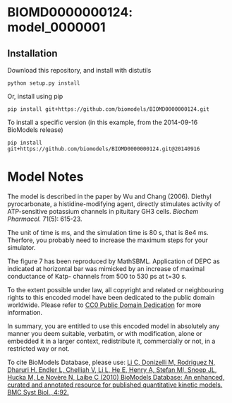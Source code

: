 # BIOMD0000000124: model_0000001

## Installation

Download this repository, and install with distutils

`python setup.py install`

Or, install using pip

`pip install git+https://github.com/biomodels/BIOMD0000000124.git`

To install a specific version (in this example, from the 2014-09-16 BioModels release)

`pip install git+https://github.com/biomodels/BIOMD0000000124.git@20140916`


# Model Notes


The model is described in the paper by Wu and Chang (2006). Diethyl
pyrocarbonate, a histidine-modifying agent, directly stimulates activity of
ATP-sensitive potassium channels in pituitary GH3 cells. _Biochem Pharmacol._
71(5): 615-23.

The unit of time is ms, and the simulation time is 80 s, that is 8e4 ms.
Therfore, you probably need to increase the maximum steps for your simulator.

The figure 7 has been reproduced by MathSBML. Application of DEPC as indicated
at horizontal bar was mimicked by an increase of maximal conductance of Katp-
channels from 500 to 530 ps at t=30 s.

  

To the extent possible under law, all copyright and related or neighbouring
rights to this encoded model have been dedicated to the public domain
worldwide. Please refer to [CC0 Public Domain
Dedication](http://creativecommons.org/publicdomain/zero/1.0/) for more
information.

In summary, you are entitled to use this encoded model in absolutely any
manner you deem suitable, verbatim, or with modification, alone or embedded it
in a larger context, redistribute it, commercially or not, in a restricted way
or not.

  

To cite BioModels Database, please use: [Li C, Donizelli M, Rodriguez N,
Dharuri H, Endler L, Chelliah V, Li L, He E, Henry A, Stefan MI, Snoep JL,
Hucka M, Le Novère N, Laibe C (2010) BioModels Database: An enhanced, curated
and annotated resource for published quantitative kinetic models. BMC Syst
Biol., 4:92.](http://www.ncbi.nlm.nih.gov/pubmed/20587024)



